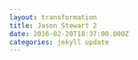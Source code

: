 ```yaml
---
layout: transformation
title: Jason Stewart 2
date: 2016-02-20T18:37:00.000Z
categories: jekyll update
---
```

